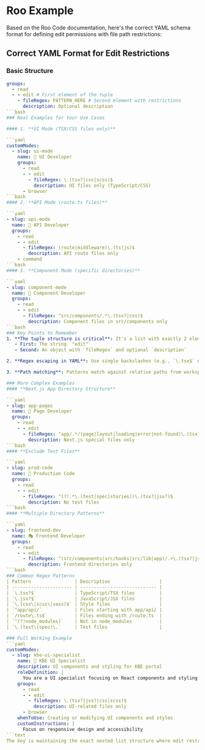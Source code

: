 # Roo Example

Based on the Roo Code documentation, here's the correct YAML schema format for defining edit permissions with file path restrictions:

## Correct YAML Format for Edit Restrictions

### Basic Structure

```yaml
groups:
  - read
  - - edit # First element of the tuple
    - fileRegex: PATTERN_HERE # Second element with restrictions
      description: Optional description
```bash
### Real Examples for Your Use Cases

#### 1. **UI Mode (TSX/CSS files only)**

```yaml
customModes:
  - slug: ui-mode
    name: 🎨 UI Developer
    groups:
      - read
      - - edit
        - fileRegex: \.(tsx?|css|scss)$
          description: UI files only (TypeScript/CSS)
      - browser
```bash
#### 2. **API Mode (route.ts files)**

```yaml
- slug: api-mode
  name: 🔌 API Developer
  groups:
    - read
    - - edit
      - fileRegex: (route|middleware)\.(ts|js)$
        description: API route files only
    - command
```bash
#### 3. **Component Mode (specific directories)**

```yaml
- slug: component-mode
  name: 🧩 Component Developer
  groups:
    - read
    - - edit
      - fileRegex: ^src/components/.*\.(tsx?|css)$
        description: Component files in src/components only
```bash
### Key Points to Remember
1. **The tuple structure is critical**: It's a list with exactly 2 elements:
   - First: The string `"edit"`
   - Second: An object with `fileRegex` and optional `description`

2. **Regex escaping in YAML**: Use single backslashes (e.g., `\.tsx$` not `\\.tsx$`)

3. **Path matching**: Patterns match against relative paths from workspace root

### More Complex Examples
#### **Next.js App Directory Structure**

```yaml
- slug: app-pages
  name: 📄 Page Developer
  groups:
    - read
    - - edit
      - fileRegex: ^app/.*/(page|layout|loading|error|not-found)\.(tsx?|jsx?)$
        description: Next.js special files only
```bash
#### **Exclude Test Files**

```yaml
- slug: prod-code
  name: 🚀 Production Code
  groups:
    - read
    - - edit
      - fileRegex: ^(?!.*\.(test|spec|stories))\.(tsx?|jsx?)$
        description: No test files
```bash
#### **Multiple Directory Patterns**

```yaml
- slug: frontend-dev
  name: 🎭 Frontend Developer
  groups:
    - read
    - - edit
      - fileRegex: ^(src/components|src/hooks|src/lib|app)/.+\.(tsx?|jsx?|css|scss)$
        description: Frontend directories only
```bash
### Common Regex Patterns
| Pattern                | Description                  |
| ---------------------- | ---------------------------- |
| `\.tsx?$`              | TypeScript/TSX files         |
| `\.jsx?$`              | JavaScript/JSX files         |
| `\.(css\|scss\|sass)$` | Style files                  |
| `^app/api/`            | Files starting with app/api/ |
| `/route\.ts$`          | Files ending with /route.ts  |
| `^(?!node_modules)`    | Not in node_modules          |
| `\.(test\|spec)\.`     | Test files                   |

### Full Working Example
```yaml
customModes:
  - slug: kbe-ui-specialist
    name: 🎨 KBE UI Specialist
    description: UI components and styling for KBE portal
    roleDefinition: |
      You are a UI specialist focusing on React components and styling
    groups:
      - read
      - - edit
        - fileRegex: \.(tsx?|jsx?|css|scss)$
          description: UI-related files only
      - browser
    whenToUse: Creating or modifying UI components and styles
    customInstructions: |
      Focus on responsive design and accessibility
```text
The key is maintaining the exact nested list structure where edit restrictions are defined as a two-element list within the groups array.

